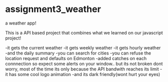 # assignment3_weather
a weather app!


This is a API based project that combines what we learned on our javascript project!

-it gets the current weather
-it gets weekly weather
-it gets hourly weather
-and the daily summary
-you can search for cities
-you can refuse the location request and defaults on Edmonton
-added catches on each connnection so expect some alerts on your window.. but its not broken dont worry, most of the time its only
because the API bandwith reaches its limit
-it has some cool logo animation
-and its dark friendly(wont hurt your eyes)
